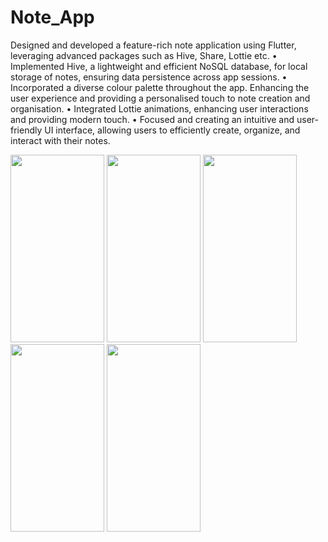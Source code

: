 # Note_App

Designed and developed a feature-rich note application using Flutter, leveraging advanced packages such
as Hive, Share, Lottie etc.
• Implemented Hive, a lightweight and efficient NoSQL database, for local storage of notes, ensuring
data persistence across app sessions.
• Incorporated a diverse colour palette throughout the app. Enhancing the user experience and
providing a personalised touch to note creation and organisation.
• Integrated Lottie animations, enhancing user interactions and providing modern touch.
• Focused and creating an intuitive and user-friendly UI interface, allowing users to efficiently create,
organize, and interact with their notes.

<img src="https://github.com/sayedali-2129/Note_App/assets/144669457/40e8db55-0a2d-4c63-976f-1037be02510e" width="150" height="300">
<img src="https://github.com/sayedali-2129/Note_App/assets/144669457/b95688ee-b028-4913-84e6-121fe3db5277" width="150" height="300">
<img src="https://github.com/sayedali-2129/Note_App/assets/144669457/6d7050cc-6568-4fbc-a39a-544547df61e8" width="150" height="300">
<img src="https://github.com/sayedali-2129/Note_App/assets/144669457/c66bd2b4-00c6-4505-84a0-18775662a50c" width="150" height="300">
<img src="https://github.com/sayedali-2129/Note_App/assets/144669457/d7731e17-4058-415a-a616-8424676bb154" width="150" height="300">






